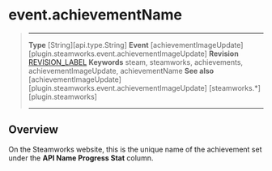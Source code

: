 # event.achievementName

> --------------------- ------------------------------------------------------------------------------------------
> __Type__              [String][api.type.String]
> __Event__             [achievementImageUpdate][plugin.steamworks.event.achievementImageUpdate]
> __Revision__          [REVISION_LABEL](REVISION_URL)
> __Keywords__          steam, steamworks, achievements, achievementImageUpdate, achievementName
> __See also__          [achievementImageUpdate][plugin.steamworks.event.achievementImageUpdate]
>                       [steamworks.*][plugin.steamworks]
> --------------------- ------------------------------------------------------------------------------------------

## Overview

On the Steamworks website, this is the unique name of the achievement set under the <nobr>__API Name Progress Stat__</nobr> column.
